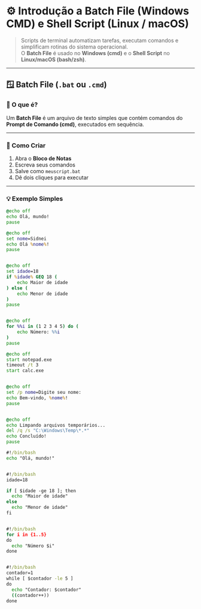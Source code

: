 # ⚙️ Introdução a Batch File (Windows CMD) e Shell Script (Linux / macOS)

> Scripts de terminal automatizam tarefas, executam comandos e simplificam rotinas do sistema operacional.  
> O **Batch File** é usado no **Windows (cmd)** e o **Shell Script** no **Linux/macOS (bash/zsh)**.

---

## 🪟 Batch File (`.bat` ou `.cmd`)

### 📘 O que é?

Um **Batch File** é um arquivo de texto simples que contém comandos do **Prompt de Comando (cmd)**, executados em sequência.

---

### 🚀 Como Criar

1. Abra o **Bloco de Notas**  
2. Escreva seus comandos  
3. Salve como `meuscript.bat`  
4. Dê dois cliques para executar  

---

### 💡 Exemplo Simples

```bat
@echo off
echo Olá, mundo!
pause

@echo off
set nome=Sidnei
echo Olá %nome%!
pause


@echo off
set idade=18
if %idade% GEQ 18 (
    echo Maior de idade
) else (
    echo Menor de idade
)
pause


@echo off
for %%i in (1 2 3 4 5) do (
    echo Número: %%i
)
pause

@echo off
start notepad.exe
timeout /t 3
start calc.exe


@echo off
set /p nome=Digite seu nome:
echo Bem-vindo, %nome%!
pause


@echo off
echo Limpando arquivos temporários...
del /q /s "C:\Windows\Temp\*.*"
echo Concluído!
pause

#!/bin/bash
echo "Olá, mundo!"


#!/bin/bash
idade=18

if [ $idade -ge 18 ]; then
  echo "Maior de idade"
else
  echo "Menor de idade"
fi


#!/bin/bash
for i in {1..5}
do
  echo "Número $i"
done


#!/bin/bash
contador=1
while [ $contador -le 5 ]
do
  echo "Contador: $contador"
  ((contador++))
done


